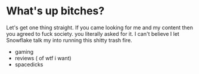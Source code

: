 # What's up bitches?

Let's get one thing straight. If you came looking for me and my content then you agreed to fuck society. you literally asked for it. I can't believe I let Snowflake talk my into running this shitty trash fire.

- gaming
- reviews ( of wtf i want)
- spacedicks
